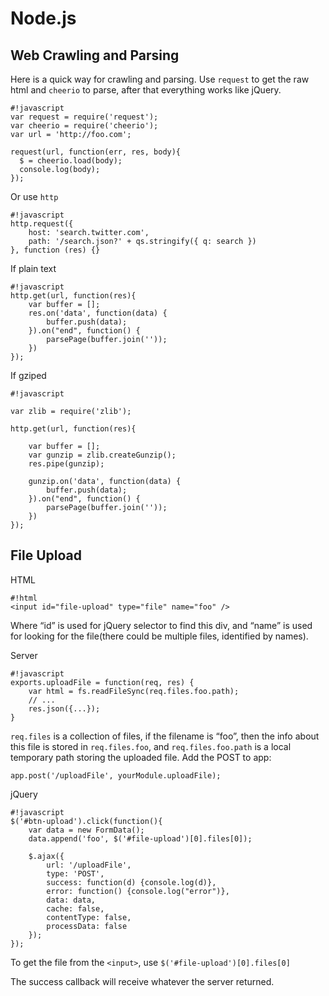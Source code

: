 Node.js
=======

Web Crawling and Parsing
------------------------

Here is a quick way for crawling and parsing. Use ``request`` to get the raw html and ``cheerio`` to parse, after that everything works like jQuery.

    #!javascript
    var request = require('request');
    var cheerio = require('cheerio');
    var url = 'http://foo.com';
     
    request(url, function(err, res, body){
      $ = cheerio.load(body);
      console.log(body);
    });

Or use ``http``

    #!javascript
    http.request({    
        host: 'search.twitter.com', 
        path: '/search.json?' + qs.stringify({ q: search }) 
    }, function (res) {}

If plain text

    #!javascript
    http.get(url, function(res){
        var buffer = [];
        res.on('data', function(data) {
            buffer.push(data);
        }).on("end", function() {
            parsePage(buffer.join(''));
        })
    });

If gziped

    #!javascript

    var zlib = require('zlib');

    http.get(url, function(res){
      
        var buffer = [];
        var gunzip = zlib.createGunzip();            
        res.pipe(gunzip);

        gunzip.on('data', function(data) {
            buffer.push(data);
        }).on("end", function() {
            parsePage(buffer.join(''));
        })
    });


File Upload
-----------

HTML

    #!html
    <input id="file-upload" type="file" name="foo" />

Where “id” is used for jQuery selector to find this div, and “name” is used for looking for the file(there could be multiple files, identified by names).

Server
    
    #!javascript
    exports.uploadFile = function(req, res) {
        var html = fs.readFileSync(req.files.foo.path);
        // ...
        res.json({...});
    }

``req.files`` is a collection of files, if the filename is “foo”, then the info about this file is stored in ``req.files.foo``, and ``req.files.foo.path`` is a local temporary path storing the uploaded file. Add the POST to app:

    app.post('/uploadFile', yourModule.uploadFile);

jQuery

    #!javascript
    $('#btn-upload').click(function(){
        var data = new FormData();
        data.append('foo', $('#file-upload')[0].files[0]);

        $.ajax({
            url: '/uploadFile',  
            type: 'POST',
            success: function(d) {console.log(d)},
            error: function() {console.log("error")},
            data: data,
            cache: false,
            contentType: false,
            processData: false
        });
    });

To get the file from the ``<input>``, use ``$('#file-upload')[0].files[0]``

The success callback will receive whatever the server returned.










